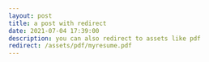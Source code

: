 ```yaml
---
layout: post
title: a post with redirect
date: 2021-07-04 17:39:00
description: you can also redirect to assets like pdf
redirect: /assets/pdf/myresume.pdf
---
```

